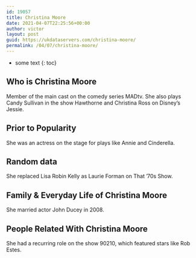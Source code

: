 ```yaml
---
id: 19057
title: Christina Moore
date: 2021-04-07T22:25:56+00:00
author: victor
layout: post
guid: https://ukdataservers.com/christina-moore/
permalink: /04/07/christina-moore/
---
```


* some text
{: toc}


## Who is Christina Moore



Member of the main cast on the comedy series MADtv. She also plays Candy Sullivan in the show Hawthorne and Christina Ross on Disney&#8217;s Jessie.

                
                
                
## Prior to Popularity



She was an actress on the stage for plays like Annie and Cinderella.

                
                
                
## Random data



She replaced Lisa Robin Kelly as Laurie Forman on That &#8217;70s Show.

                
                
                
## Family & Everyday Life of Christina Moore



She married actor John Ducey in 2008.

                
                
                
## People Related With Christina Moore



She had a recurring role on the show 90210, which featured stars like Rob Estes.

                
              
            
          
          
          